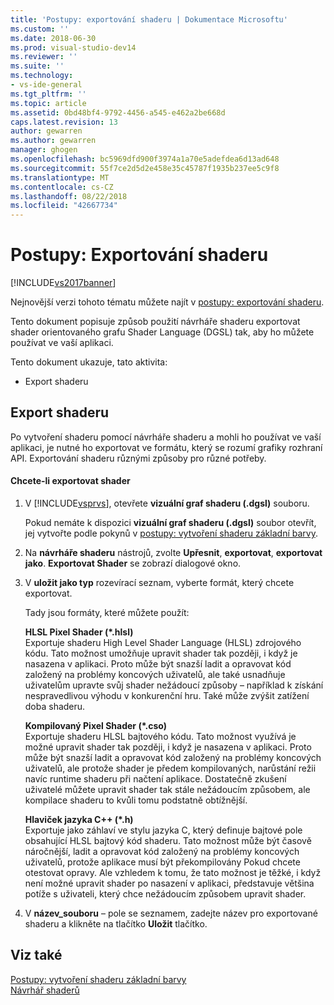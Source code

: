 ```yaml
---
title: 'Postupy: exportování shaderu | Dokumentace Microsoftu'
ms.custom: ''
ms.date: 2018-06-30
ms.prod: visual-studio-dev14
ms.reviewer: ''
ms.suite: ''
ms.technology:
- vs-ide-general
ms.tgt_pltfrm: ''
ms.topic: article
ms.assetid: 0bd48bf4-9792-4456-a545-e462a2be668d
caps.latest.revision: 13
author: gewarren
ms.author: gewarren
manager: ghogen
ms.openlocfilehash: bc5969dfd900f3974a1a70e5adefdea6d13ad648
ms.sourcegitcommit: 55f7ce2d5d2e458e35c45787f1935b237ee5c9f8
ms.translationtype: MT
ms.contentlocale: cs-CZ
ms.lasthandoff: 08/22/2018
ms.locfileid: "42667734"
---
```

# <a name="how-to-export-a-shader"></a>Postupy: Exportování shaderu
[!INCLUDE[vs2017banner](../includes/vs2017banner.md)]

Nejnovější verzi tohoto tématu můžete najít v [postupy: exportování shaderu](https://docs.microsoft.com/visualstudio/designers/how-to-export-a-shader).  
  
Tento dokument popisuje způsob použití návrháře shaderu exportovat shader orientovaného grafu Shader Language (DGSL) tak, aby ho můžete používat ve vaší aplikaci.  
  
 Tento dokument ukazuje, tato aktivita:  
  
-   Export shaderu  
  
## <a name="exporting-a-shader"></a>Export shaderu  
 Po vytvoření shaderu pomocí návrháře shaderu a mohli ho používat ve vaší aplikaci, je nutné ho exportovat ve formátu, který se rozumí grafiky rozhraní API. Exportování shaderu různými způsoby pro různé potřeby.  
  
#### <a name="to-export-a-shader"></a>Chcete-li exportovat shader  
  
1.  V [!INCLUDE[vsprvs](../includes/vsprvs-md.md)], otevřete **vizuální graf shaderu (.dgsl)** souboru.  
  
     Pokud nemáte k dispozici **vizuální graf shaderu (.dgsl)** soubor otevřít, jej vytvořte podle pokynů v [postupy: vytvoření shaderu základní barvy](../designers/how-to-create-a-basic-color-shader.md).  
  
2.  Na **návrháře shaderu** nástrojů, zvolte **Upřesnit**, **exportovat**, **exportovat jako**. **Exportovat Shader** se zobrazí dialogové okno.  
  
3.  V **uložit jako typ** rozevírací seznam, vyberte formát, který chcete exportovat.  
  
     Tady jsou formáty, které můžete použít:  
  
     **HLSL Pixel Shader (\*.hlsl)**  
     Exportuje shaderu High Level Shader Language (HLSL) zdrojového kódu. Tato možnost umožňuje upravit shader tak později, i když je nasazena v aplikaci. Proto může být snazší ladit a opravovat kód založený na problémy koncových uživatelů, ale také usnadňuje uživatelům upravte svůj shader nežádoucí způsoby – například k získání nespravedlivou výhodu v konkurenční hru. Také může zvýšit zatížení doba shaderu.  
  
     **Kompilovaný Pixel Shader (\*.cso)**  
     Exportuje shaderu HLSL bajtového kódu. Tato možnost využívá je možné upravit shader tak později, i když je nasazena v aplikaci. Proto může být snazší ladit a opravovat kód založený na problémy koncových uživatelů, ale protože shader je předem kompilovaných, narůstání režii navíc runtime shaderu při načtení aplikace. Dostatečně zkušení uživatelé můžete upravit shader tak stále nežádoucím způsobem, ale kompilace shaderu to kvůli tomu podstatně obtížnější.  
  
     **Hlaviček jazyka C++ (\*.h)**  
     Exportuje jako záhlaví ve stylu jazyka C, který definuje bajtové pole obsahující HLSL bajtový kód shaderu. Tato možnost může být časově náročnější, ladit a opravovat kód založený na problémy koncových uživatelů, protože aplikace musí být překompilovány Pokud chcete otestovat opravy. Ale vzhledem k tomu, že tato možnost je těžké, i když není možné upravit shader po nasazení v aplikaci, představuje většina potíže s uživateli, který chce nežádoucím způsobem upravit shader.  
  
4.  V **název_souboru** – pole se seznamem, zadejte název pro exportované shaderu a klikněte na tlačítko **Uložit** tlačítko.  
  
## <a name="see-also"></a>Viz také  
 [Postupy: vytvoření shaderu základní barvy](../designers/how-to-create-a-basic-color-shader.md)   
 [Návrhář shaderů](../designers/shader-designer.md)



